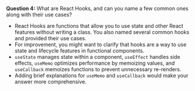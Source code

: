 **Question 4:**
What are React Hooks, and can you name a few common ones along with their use cases?



-  React Hooks are functions that allow you to use state and other React features without writing a class. You also named several common hooks and provided their use cases.
- For improvement, you might want to clarify that hooks are a way to use state and lifecycle features in functional components. 
- `useState` manages state within a component, `useEffect` handles side effects, `useMemo` optimizes performance by memoizing values, and `useCallback` memoizes functions to prevent unnecessary re-renders.
- Adding brief explanations for `useMemo` and `useCallback` would make your answer more comprehensive.

